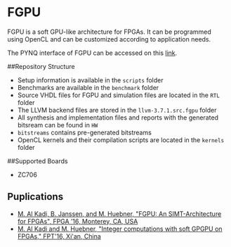 # FGPU
FGPU is a soft GPU-like architecture for FPGAs. It can be programmed using OpenCL and can be customized according to application needs.

The PYNQ interface of FGPU can be accessed on this [link](https://github.com/malkadi/FGPU_IPython).


##Repository Structure
+ Setup information is available in the `scripts` folder
+ Benchmarks are available in the `benchmark` folder
+ Source VHDL files for FGPU and simulation files are located in the `RTL` folder
+ The LLVM backend files are stored in the `llvm-3.7.1.src.fgpu` folder
+ All synthesis and implementation files and reports with the generated bitsream can be found in `HW`
+ `bitstreams` contains pre-generated bitstreams
+ OpenCL kernels and their compilation scripts are located in the `kernels` folder

##Supported Boards
+ ZC706

## Puplications

 * [M. Al Kadi, B. Janssen, and M. Huebner, "FGPU: An SIMT-Architecture for FPGAs", FPGA ’16, Monterey, CA, USA](http://dl.acm.org/citation.cfm?id=2847273)
 * [M. Al Kadi and M. Huebner, "Integer computations with soft GPGPU on FPGAs," FPT'16, Xi'an, China](https://doi.org/10.1109/FPT.2016.7929185)
